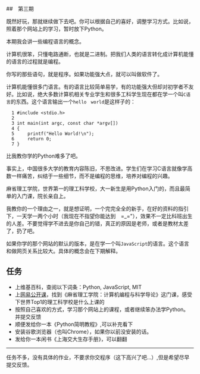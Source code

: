 
##　第三期

既然好玩，那就继续做下去吧。你可以根据自己的喜好，调整学习方式。比如说，照着那个网站上的学习，暂时放下Python。

本期我会讲一些编程语言的概念。

计算机很笨，只懂电路通断，也就是二进制。把我们人类的语言转化成计算机能懂的语言的过程就是编程。

你写的那些语句，就是程序。如果功能强大点，就可以叫做软件了。

计算机能懂很多门语言。有的语言比较简单易学，有的功能强大但却对初学者不友好。比如说，绝大多数计算机相关专业学生和很多工科学生现在都在学一个叫`C语言`的东西。这个语言输出一个`hello　world`是这样子的：

	  1 #include <stdio.h>
	  2 
	  3 int main(int argc, const char *argv[])
	  4 {
	  5     printf("Hello World!\n");
	  6     return 0;
	  7 }  
	 
	 
比我教你学的Python难多了吧。

事实上，中国很多大学的教育内容陈旧，不思改进。学生们在学习C语言就像学高数一样痛苦，纠结于一些细节，而不是编程的思维，培养对编程的兴趣。

麻省理工学院，世界第一的理工科学校，大一新生是用Python入门的，而且最简单的入门课，院长亲自上。

我教你的一个理由之一，就是想证明，一个完完全全的新手，在好的资料的指引下，一天学一两个小时（我现在不指望你能达到　=_="），效果不一定比科班出生的人差。不要觉得学不进去是你自己的错，真正的原因是老师，或者是教材太差了，扔了吧。

如果你学的那个网站的默认的版本，是在学一个叫`JavaScript`的语言。这个语言和做网页关系比较大。具体的概念会在下期解释。

##  任务

- 上维基百科，查阅以下词条：Python, JavaScript, MIT
- 上[网易公开课](open.163.com/)，找到《麻省理工学院：计算机编程与科学导论》这门课，感受下世界Top1的理工科学校是什么上课的
- 按照自己喜欢的方式，学习那个网站上的课程，或者继续笨办法学Python。并提交反馈
- 顺便发给你一本《Python简明教程》,可以补充看下
- 安装谷歌浏览器（也叫Chrome），如果你以前没安装的话。
- 发给你一本闲书《上海交大生存手册》，可以翻翻


---
任务不多，没有具体的作业，不要求你交程序（这下高兴了吧…）,但是希望尽早提交反馈。





              